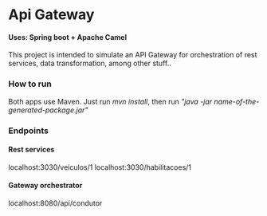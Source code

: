 # Api Gateway
#### Uses: Spring boot + Apache Camel

This project is intended to simulate an API Gateway for orchestration of rest services, data transformation, among other stuff..

### How to run 
Both apps use Maven. Just run *mvn install*, then run *"java -jar name-of-the-generated-package.jar"*


### Endpoints

#### Rest services
localhost:3030/veiculos/1
localhost:3030/habilitacoes/1


#### Gateway orchestrator
localhost:8080/api/condutor

